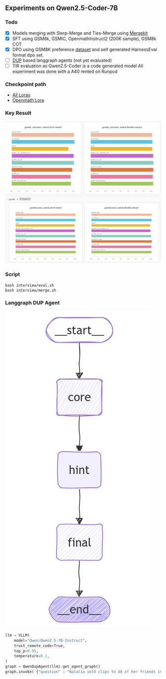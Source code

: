 ## Experiments on Qwen2.5-Coder-7B
### Todo
* [x] Models merging with Slerp-Merge and Ties-Merge using [Mergekit](https://github.com/arcee-ai/mergekit)
* [x] SFT using GSM8k, GSMIC, OpenmathInstruct2 (200K sample), GSM8k COT
* [x] DPO using GSM8K preference [dataset](https://huggingface.co/datasets/nbalepur/gsm8k_preferences) and self generated HarnessEval format dpo set.
* [ ] [DUP](https://arxiv.org/abs/2404.14963) based langgraph agents (not yet evaluated) 
* [ ] TIR evaluation as Qwen2.5-Coder is a code generated model
All experiment was done with a A40 rented on Runpod
### Checkpoint path

- [All Loras](https://huggingface.co/khoantap/Qwen2.5-Coder-7B-GSM8k-LORA/tree/main)
- [Openmath Lora](https://huggingface.co/khoantap/Qwen2.5-Coder-7B-OpenMath-200K-Lora)

### Key Result

![COT-Eval](./results/cot.png)
![Direct-Eval](./results/direct.png)


### Script
```
bash interview/eval.sh
bash interview/merge.sh
```

### Langgraph DUP Agent

![DUP Langgraph architecture](./results/graph.png)

```python
llm = VLLM(
    model="Qwen/Qwen2.5-7B-Instruct",
    trust_remote_code=True,
    top_p=0.95,
    temperature=0.1,
)
graph = QwenDupAgent(llm).get_agent_graph()
graph.invoke( {"question" : "Natalia sold clips to 48 of her friends in April, and then she sold half as many clips in May. How many clips did Natalia sell altogether in April and May?"})
```
